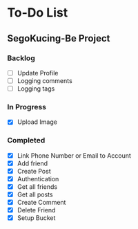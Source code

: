 # To-Do List

## SegoKucing-Be Project

### Backlog

- [ ] Update Profile
- [ ] Logging comments
- [ ] Logging tags

### In Progress

- [x] Upload Image

### Completed

- [x] Link Phone Number or Email to Account
- [x] Add friend
- [x] Create Post
- [x] Authentication
- [x] Get all friends
- [x] Get all posts
- [x] Create Comment
- [x] Delete Friend
- [x] Setup Bucket
